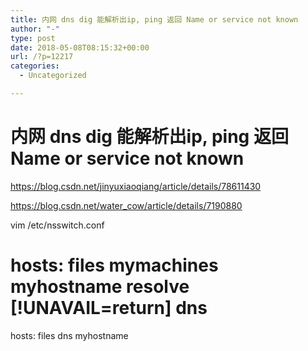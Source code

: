```yaml
---
title: 内网 dns dig 能解析出ip, ping 返回 Name or service not known
author: "-"
type: post
date: 2018-05-08T08:15:32+00:00
url: /?p=12217
categories:
  - Uncategorized

---
```

# 内网 dns dig 能解析出ip, ping 返回 Name or service not known
https://blog.csdn.net/jinyuxiaoqiang/article/details/78611430
  
https://blog.csdn.net/water_cow/article/details/7190880

vim /etc/nsswitch.conf

# hosts: files mymachines myhostname resolve [!UNAVAIL=return] dns

hosts: files dns myhostname